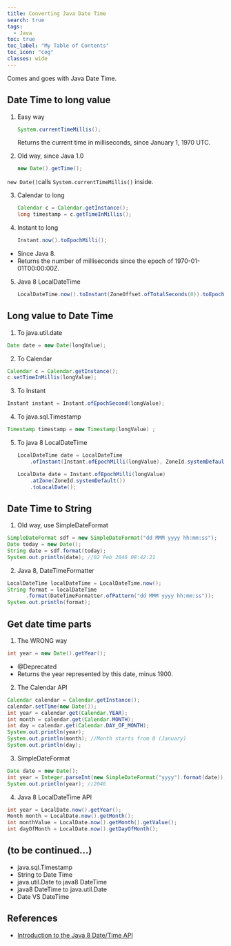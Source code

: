 ```yaml
---
title: Converting Java Date Time 
search: true
tags: 
  - Java
toc: true
toc_label: "My Table of Contents"
toc_icon: "cog"
classes: wide
---
```

Comes and goes with Java Date Time.

## Date Time to long value
1. Easy way
    ```java
    System.currentTimeMillis();
    ```  
    Returns the current time in milliseconds, since January 1, 1970 UTC.

2. Old way, since Java 1.0
    ```java
    new Date().getTime();
    ```
`new Date()`calls `System.currentTimeMillis()` inside.

3. Calendar to long  
    ```java
    Calendar c = Calendar.getInstance();
    long timestamp = c.getTimeInMillis();
    ```

4. Instant to long
    ```java
    Instant.now().toEpochMilli();
    ```
- Since Java 8. 
- Returns the number of milliseconds since the epoch of 1970-01-01T00:00:00Z.

5. Java 8 LocalDateTime
    ```java
    LocalDateTime.now().toInstant(ZoneOffset.ofTotalSeconds(0)).toEpochMilli();
    ```

## Long value to Date Time

1. To java.util.date  
  ```java
  Date date = new Date(longValue);
  ```
2. To Calendar
  ```java
  Calendar c = Calendar.getInstance();
  c.setTimeInMillis(longValue);
  ```
3. To Instant  
  ```java
  Instant instant = Instant.ofEpochSecond(longValue);
  ```
4. To java.sql.Timestamp  
  ```java
  Timestamp timestamp = new Timestamp(longValue) ;
  ```
5. To java 8 LocalDateTime  
    ```java
    LocalDateTime date = LocalDateTime
        .ofInstant(Instant.ofEpochMilli(longValue), ZoneId.systemDefault());
    
    LocalDate date = Instant.ofEpochMilli(longValue)
        .atZone(ZoneId.systemDefault())
        .toLocalDate();
    ```

## Date Time to String

1. Old way, use SimpleDateFormat
  ```java
  SimpleDateFormat sdf = new SimpleDateFormat("dd MMM yyyy hh:mm:ss");
  Date today = new Date();
  String date = sdf.format(today);
  System.out.println(date); //02 Feb 2046 08:42:21
  ```

2. Java 8, DateTimeFormatter
  ```java
  LocalDateTime localDateTime = LocalDateTime.now();
  String format = localDateTime
        .format(DateTimeFormatter.ofPattern("dd MMM yyyy hh:mm:ss"));
  System.out.println(format);
  ```

## Get date time parts

1. The WRONG way
 ```java
 int year = new Date().getYear();
 ```
-  @Deprecated
-  Returns the year represented by this date, minus 1900.

2. The Calendar API
```java
Calendar calendar = Calendar.getInstance();
calendar.setTime(new Date());
int year = calendar.get(Calendar.YEAR);
int month = calendar.get(Calendar.MONTH);
int day = calendar.get(Calendar.DAY_OF_MONTH); 
System.out.println(year);
System.out.println(month); //Month starts from 0 (January)
System.out.println(day);
```

3. SimpleDateFormat
  ```java
  Date date = new Date();
  int year = Integer.parseInt(new SimpleDateFormat("yyyy").format(date));
  System.out.println(year); //2046
  ```

4. Java 8 LocalDateTime API
  ```java
  int year = LocalDate.now().getYear();
  Month month = LocalDate.now().getMonth();
  int monthValue = LocalDate.now().getMonth().getValue();
  int dayOfMonth = LocalDate.now().getDayOfMonth();
  ```


## (to be continued...)
- java.sql.Timestamp
- String to Date Time
- java.util.Date to java8 DateTime
- java8 DateTime to java.util.Date
- Date VS DateTime


## References

- [Introduction to the Java 8 Date/Time API](https://www.baeldung.com/java-8-date-time-intro)
